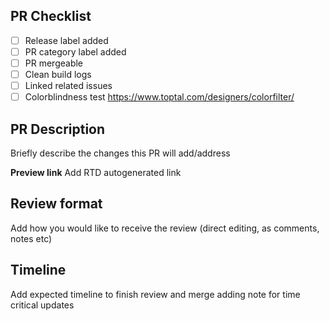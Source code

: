 ## PR Checklist

- [ ] Release label added
- [ ] PR category label added
- [ ] PR mergeable
- [ ] Clean build logs
- [ ] Linked related issues
- [ ] Colorblindness test https://www.toptal.com/designers/colorfilter/

## PR Description
Briefly describe the changes this PR will add/address

**Preview link**
Add RTD autogenerated link

## Review format
Add how you would like to receive the review (direct editing, as comments, notes etc)

## Timeline
Add expected timeline to finish review and merge adding note for time critical updates
